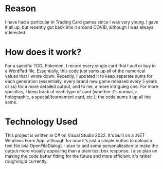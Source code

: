 # Reason
I have had a particular in Trading Card games since I was very young. I gave it all up, but recently got back into it around COVID, although I was always interested. 

# How does it work?
For a specific TCG, Pokemon, I record every single card that I pull or buy in a WordPad file. Essentially, this code just sums up all of the numerical values that I wrote down. 
Recently, I updated it to keep separate sums for each generation (essentially, every brand new game released every 5 years or so) for a more detailed output, and to me, a more intriguing one. 
For more specifics, I keep track of each type of card (whether it's normal, a holographic, a special/tournament card, etc.); the code sums it up all the same. 

# Technology Used
This project is written in C# on Visual Studio 2022. It's built on a .NET Windows Form App, although for now it's just a simple button to upload a text file (via OpenFileDialog). 
I plan to add some personalization to make the output more visually appealing than a plain text box response. I also plan on making the code better fitting for the future and more efficient; it's rather rough/rigid currently. 
